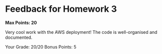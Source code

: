 # Feedback for Homework 3
**Max Points: 20**

Very cool work with the AWS deployment! The code is well-organised and documented.

Your Grade: 20/20
Bonus Points: 5
